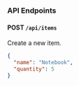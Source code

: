 ### API Endpoints

#### POST `/api/items`
Create a new item.
```json
{
  "name": "Notebook",
  "quantity": 5
}
